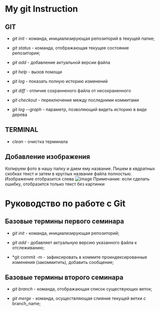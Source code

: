 # My git Instruction

## GIT  

* *git init* - команда, инициализирующая репозиторий в текущей папке;

* *git status* - команда, отображающая текущее состояние репозитория;

* *git add* - добавление актуальной версии файла

* *git help* - вызов помощи

* *git log* - показать полную историю изменений

* *git diff* - отличие сохранненого файла от несохраненного

* *git checkout* - переключение между последними коммитами

* *git log --graph* - параметр, позволяющий видеть историю в виде дерева

## TERMINAL

* *clean* - очистка терминала

## Добавление изображения

Копируем фото в нашу папку и даем ему название.
Пишем в квдратных скобках текст и затем в круглых название файла полностью. Изображение отобразится слева ![image](kodkot)
Примечание: если сделать ошибку, отобразится только текст без картинки









# Руководство по работе с Git

## Базовые термины первого семинара

* *git init* - команда, инициализирующая репозиторий;

* *git add* - добавляет актуальную версию указанного файла к отслеживанию;

* *git commit -m  - зафиксировать в коммите проиндексированные изменения (закоммитить), добавить сообщение;

## Базовые термины второго семинара

* *git branch* - команда, отображающая список существующих веток;

* *git merge* - команда, осуществляющая слияние текущей ветки с branch_name;

